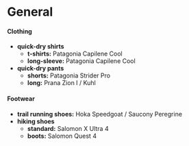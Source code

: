 # General

#### Clothing

- **quick-dry shirts** 
	- **t-shirts:** Patagonia Capilene Cool
	- **long-sleeve:** Patagonia Capilene Cool
- **quick-dry pants**
	- **shorts:** Patagonia Strider Pro
	- **long:** Prana Zion I / Kuhl

#### Footwear

- **trail running shoes:** Hoka Speedgoat / Saucony Peregrine
- **hiking shoes** 
	- **standard:** Salomon X Ultra 4
	- **boots:** Salomon Quest 4
